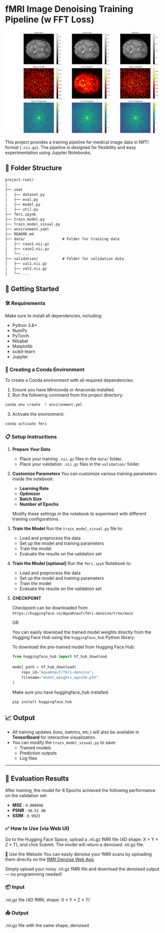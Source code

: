 # fMRI Image Denoising Training Pipeline (w FFT Loss)

![Fmri Denoise Example](images/mri_image.png)

This project provides a training pipeline for medical image data in NIfTI format (`.nii.gz`). The pipeline is designed for flexibility and easy experimentation using Jupyter Notebooks.

## 📁 Folder Structure

```
project-root/
│
├── unet
│   ├── dataset.py
│   ├── eval.py
│   ├── model.py
│   ├── util.py
├── fmri.ipynb
├── train_model.py
├── train_model_visual.py
├── environment.yaml
├── README.md
├── data/                 # Folder for training data
│   ├── case1.nii.gz
│   ├── case2.nii.gz
│   └── ...
├── validation/           # Folder for validation data
│   ├── val1.nii.gz
│   ├── val2.nii.gz
│   └── ...
```

## 🚀 Getting Started

### 🛠 Requirements

Make sure to install all dependencies, including:

- Python 3.8+
- NumPy
- PyTorch
- Nibabel
- Matplotlib
- scikit-learn
- Jupyter

### 🧪 Creating a Conda Environment

To create a Conda environment with all required dependencies:

1. Ensure you have Miniconda or Anaconda installed.
2. Run the following command from the project directory:

```bash
conda env create -f environment.yml
```

3. Activate the environment:

```bash
conda activate fmri
```

### 📋 Setup Instructions

1. **Prepare Your Data**
   - Place your training `.nii.gz` files in the `data/` folder.
   - Place your validation `.nii.gz` files in the `validation/` folder.

2. **Customize Parameters**
   You can customize various training parameters inside the notebook:
   - **Learning Rate**
   - **Optimizer**
   - **Batch Size**
   - **Number of Epochs**
   
   Modify these settings in the notebook to experiment with different training configurations.

3. **Train the Model**
   Run the `train_model_visual.py` file to:
   - Load and preprocess the data
   - Set up the model and training parameters
   - Train the model
   - Evaluate the results on the validation set

4. **Train the Model [optional]**
   Run the `fmri.ipyb` Notebook to:
   - Load and preprocess the data
   - Set up the model and training parameters
   - Train the model
   - Evaluate the results on the validation set
  
5. **CHECKPOINT**

   Checkpoint can be downloaded from `https://huggingface.co/AquaKnauf/fmri-denoise/tree/main`

   OR

   You can easily download the trained model weights directly from the Hugging Face Hub using the `huggingface_hub` Python library:

   To download the pre-trained model from Hugging Face Hub:
   
   ```python
   from huggingface_hub import hf_hub_download
   
   model_path = hf_hub_download(
       repo_id="AquaKnauf/fmri-denoise",
       filename="model_weights_epoch6.pth"
   )
   ```
   
   Make sure you have huggingface_hub installed:
   
   ```bash
   pip install huggingface_hub
   ```

## 📈 Output

- All training updates (loss, metrics, etc.) will also be available in **TensorBoard** for interactive visualization.
- You can modify the `train_model_visual.py` to save:
  - Trained models
  - Prediction outputs
  - Log files

 ---

## 🧪 Evaluation Results

After training, the model for 6 Epochs achieved the following performance on the validation set:

- **MSE**  : `0.000090`  
- **PSNR** : `40.51 dB`  
- **SSIM** : `0.9923`

### ✅ How to Use (via Web UI)
Go to the Hugging Face Space, upload a .nii.gz fMRI file (4D shape: X × Y × Z × T), and click Submit. The model will return a denoised .nii.gz file.

🔁 Use the Website
You can easily denoise your fMRI scans by uploading them directly on the [fMRI Denoise Web App](https://huggingface.co/spaces/AquaKnauf/fMRI-Denoise-Api).

Simply upload your noisy .nii.gz fMRI file and download the denoised output — no programming needed!

### 📦 Input
.nii.gz file (4D fMRI, shape: X × Y × Z × T)

### 📤 Output
.nii.gz file with the same shape, denoised
